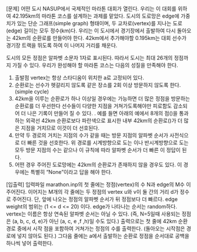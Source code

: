 [문제]
어떤 도시 NASUP에서 국제적인 마라톤 대회가 열린다. 우리는 이 대회를 위하여 42.195km의 마라톤 코스를 설계하는 과제를 맡았다.
도시의 도로망은 edge에 가중치가 있는 단순 그래프(simple graph) 형태이며, 두 교차로(vertex)를 지나는 도로(edge) 길이는 모두 정수(km)다. 우리는 이 도시에서 경기장에서 출발하여 다시 돌아오는 42km의 순환로를 만들어야 한다.
42km에서 추가해야할 0.195km는 대회 선수가 경기장 트랙을 뛰도록 하여 이 나머지 거리를 채운다.

도시의 모든 정점은 알파벳 소문자 1자로 표시된다. 따라서 도시는 최대 26개의 정점까지 가질 수 있다.
우리가 완성해야 할 마라톤 코스는 다음의 성질을 만족해야 한다.

  1) 출발점 vertex는 항상 스타디움이 위치한 a로 고정되어 있다.
  2) 순환로는 선수가 헷갈리지 않도록 같은 장소를 2회 이상 방문하지 않도록 한다. (simple cycle)
  3) 42km을 이루는 순환로가 하나 이상일 경우에는 가능하면 더 많은 정점을 방문하는 순환로를 더 우선한다 선수들이 다양한 지점을 거쳐가도록해야만 피로함도 감소되어 더 나은 기록이 만들어 질 수 있다. 
. 예를 들면 아래의 예에서 8개의 점()을 통과하는 외곽선 42km 순환로보다 파란색으로 표시한 내부 42km의 순환로()가 더 많은 지점을 거치므로 이것이 더 선호된다. 
  4) 만약 두 경로의 거치는 지점의 수가 같을 때는 방문 지점의 알파벳 순서가 사전식으로 더 빠른 것을 선호한다. 위 경로를 시계방향으로 도는 이나 반시계방향으로 도는  모두 방문 지점의 수는 같으나 이 규칙에 따라 알파벳 순서가 더 빠른 이 정답이 된다.
  5) 어떤 경우 주어진 도로망에는 42km의 순환로가 존재하지 않을 경우도 있다. 이 경우에는 특별히 “None”이라고 답을 해야 한다.

[입출력]
입력파일 marathon.inp의 첫 줄에는 정점(vertex)의 수 N과 edge의 M수 이 주어진다.
이어지는 M개의 각 줄에는 두 정점의 vertex u와 v이 둘 간의 거리 d가 정수로 주어진다.
단, 앞에 나오는 정점의 알파벳 순서가 뒤 정점보다 더 빠르다. edge weight의 범위는 (1 <= d <= 20) 이다.
edge가 나타나는 순서는 random하다. vertex는 이름은 항상 연속된 알파벳 순서는 아닐 수 있다. (즉, N=5일때 사용되는 정점은 (a, b, c, d, e)가 아닌 (a, c, e ,f ,h)일 수도 있다.)
출력으로는 첫 줄에 42km 순환 경로 중에서 시작 점을 포함하여 거쳐가는 정점의 수를 출력한다. (돌아오는 시작점은 경로에 넣지 않아도 된다.)
그다음 줄에는 a에서 출발하는 순환로 정점을 순서대로 공백을 하나씩 넣어 출력한다.
